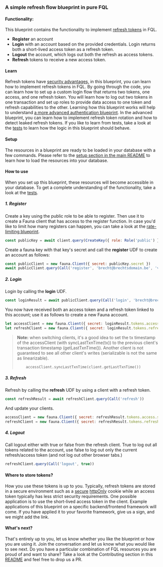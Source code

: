 ### A simple refresh flow blueprint in pure FQL 

#### Functionality:

This blueprint contains the functionality to implement [refresh tokens](https://auth0.com/blog/refresh-tokens-what-are-they-and-when-to-use-them/) in FQL. 

- **Register** an account
- **Login** with an account based on the provided credentials. Login returns both a short-lived access token as a refresh token. 
- **Logout** the account, which logs out both the refresh as access tokens. 
- **Refresh** tokens to receive a new access token. 

#### Learn

Refresh tokens have [security advantages,](https://stackoverflow.com/questions/3487991/why-does-oauth-v2-have-both-access-and-refresh-tokens?rq=1) in this blueprint, you can learn how to implement refresh tokens in FQL. By going through the code, you can learn how to set up a custom login flow that returns two tokens, one access, and one refresh token. You will learn how to log out two tokens in one transaction and set up roles to provide data access to one token and refresh capabilities to the other. Learning how this blueprint works will help to understand [a more advanced authentication blueprint](https://github.com/fauna-brecht/fauna-blueprints/tree/main/official/auth/refresh-tokens-advanced). In the advanced blueprint, you can learn how to implement refresh token rotation and how to detect leaked refresh tokens. If you like to learn from tests, take a look at the [tests](https://github.com/fauna-brecht/fauna-blueprints/tree/main/official/auth/refresh-tokens-advanced/tests) to learn how the logic in this blueprint should behave.

#### Setup

The resources in a blueprint are ready to be loaded in your database with a few commands. Please refer to the [setup section in the main README](https://github.com/fauna-brecht/fauna-blueprints/blob/main/README.md#set-up-a-blueprint) to learn how to load the resources into your database. 

#### How to use

When you set up this blueprint, these resources will become accessible in your database. To get a complete understanding of the functionality, take a look at the [tests](https://github.com/fauna-brecht/fauna-blueprints/tree/main/official/auth/refresh-tokens-simple/tests).

##### 1. Register

Create a key using the public role to be able to register. Then use it to create a Fauna client that has access to the register function. In case you'd like to limit how many registers can happen, you can take a look at the [rate-limiting blueprint](https://github.com/fauna-brecht/fauna-blueprints/tree/main/official/rate-limiting).

```javascript
const publicKey = await client.query(CreateKey({ role: Role('public') }))
```

Create a fauna key with that key's secret and call the **register** UDF to create an account as follows:

```javascript
const publicClient = new fauna.Client({ secret: publicKey.secret })
await publicClient.query(Call('register', 'brecht@brechtsdomain.be', 'verysecure'))
```

##### 2. Login

Login by calling the **login** UDF.

```javascript
const loginResult = await publicClient.query(Call('login', 'brecht@brechtsdomain.be', 'verysecure'))
```

You now have received both an access token and a refresh token linked to this account; use it as follows to create a new Fauna account. 

```javascript
let accessClient = new fauna.Client({ secret: loginResult.tokens.access.secret })
let refreshClient = new fauna.Client({ secret: loginResult.tokens.refresh.secret })
```

> **Note:**  when switching clients, it's a good idea to set the tx timestamp of the accessClient (with syncLastTxnTime(tx)) to the previous client's transaction timestamp (getLastTxnTime()). Another client is not guaranteed to see all other client's writes (serializable is not the same as linearizable). 
>
> ```    accessClient.syncLastTxnTime(client.getLastTxnTime())```

##### 3. Refresh

Refresh by calling the **refresh** UDF by using a client with a refresh token.

```javascript
const refreshResult = await refreshClient.query(Call('refresh'))
```

And update your clients. 

```javascript
accessClient = new fauna.Client({ secret: refreshResult.tokens.access.secret })
refreshClient = new fauna.Client({ secret: refreshResult.tokens.refresh.secret })
```

##### 4. Logout

Call logout either with true or false from the refresh client. True to log out all tokens related to the account, use false to log out only the current refresh/access token (and not log out other browser tabs.)

```javascript
refreshClient.query(Call('logout', true))
```

#### Where to store tokens?

How you use these tokens is up to you. Typically, refresh tokens are stored in a secure environment such as a [secure](https://owasp.org/www-community/controls/SecureCookieAttribute) [httpOnly](https://owasp.org/www-community/HttpOnly) cookie while an access token typically has less strict security requirements. One possible application is to use the short-lived access token in the client. Example applications of this blueprint on a specific backend/frontend framework will come. If you have applied it to your favorite framework, give us a sign, and we might add the link. 

#### What's next?

That's entirely up to you, let us know whether you like the blueprint or how you are using it. Join the conversation <insert forum announcement> and let us know what you would like to see next. Do you have a particular combination of FQL resources you are proud of and want to share? Take a look at the Contributing section in this [README](https://github.com/fauna-brecht/fauna-blueprints#set-up-a-blueprint) and feel free to drop us a PR. 

